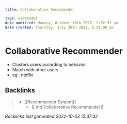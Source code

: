 ```yaml
---
title: Collaborative Recommender

tags: usermodel 
date modified: Monday, October 10th 2022, 2:02:31 pm
date created: Thursday, July 28th 2022, 5:59:06 pm
---
```


# Collaborative Recommender
- Clusters users according to behavior
- Match with other users
- eg : netflix

## Backlinks
> - [[Recommender System]]
>   - [[.md|Collaborative Recommender]]

_Backlinks last generated 2022-10-03 15:37:32_
